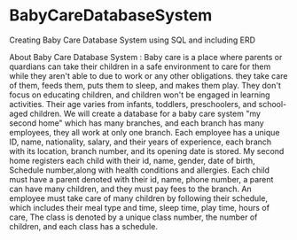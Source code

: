 # BabyCareDatabaseSystem
Creating Baby Care Database System using SQL and including ERD

About Baby Care Database System :
Baby care is a place where parents or quardians can take their children in a safe environment to care for them while they aren't able to due to work or any other obligations. they take care of them, feeds them, puts them to sleep, and makes them play. They don't focus on educating children, and children won't be engaged in learning activities. Their age varies from infants, toddlers, preschoolers, and school-aged children.
We will create a database for a baby care system "my second home" which has many branches, and each branch has many employees, they all work at only one branch. Each employee has a unique ID, name, nationality, salary, and their years of experience, each branch with its location, branch number, and its opening date is stored.
My second home registers each child with their id, name, gender, date of birth, Schedule number,along with health conditions and allergies. Each child must have a parent denoted with their id, name, phone number, a parent can have many children, and they must pay fees to the branch.
An employee must take care of many children by following their schedule, which includes their meal type and time, sleep time, play time, hours of care, The class is denoted by a unique class number, the number of children, and each class has a schedule.
